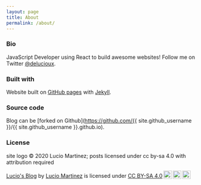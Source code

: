 ```yaml
---
layout: page
title: About
permalink: /about/
---
```

### Bio
JavaScript Developer using React to build awesome websites!
Follow me on Twitter [@delucioux](https://twitter.com/delucioux).

### Built with
Website built on [GitHub pages](https://pages.github.com/) with [Jekyll](http://jekyllrb.com/).

### Source code
Blog can be [forked on Github](https://github.com/{{ site.github_username }}/{{ site.github_username }}.github.io).

### License

site logo © 2020 Lucio Martinez; posts licensed under cc by-sa 4.0 with attribution required

<p xmlns:dct="http://purl.org/dc/terms/" xmlns:cc="http://creativecommons.org/ns#" class="license-text"><a rel="cc:attributionURL" property="dct:title" href="https://luciomartinez.github.io">Lucio's Blog</a> by <a rel="cc:attributionURL dct:creator" property="cc:attributionName" href="https://twitter.com/delucioux">Lucio Martinez</a> is licensed under <a rel="license" href="https://creativecommons.org/licenses/by-sa/4.0">CC BY-SA 4.0<img style="height:22px!important;margin-left:3px;vertical-align:text-bottom;" src="https://mirrors.creativecommons.org/presskit/icons/cc.svg?ref=chooser-v1" /><img style="height:22px!important;margin-left:3px;vertical-align:text-bottom;" src="https://mirrors.creativecommons.org/presskit/icons/by.svg?ref=chooser-v1" /><img style="height:22px!important;margin-left:3px;vertical-align:text-bottom;" src="https://mirrors.creativecommons.org/presskit/icons/sa.svg?ref=chooser-v1" /></a></p>
